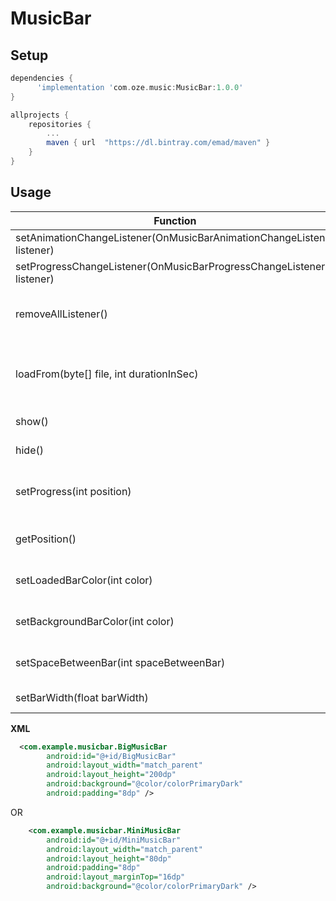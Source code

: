 # MusicBar


## Setup

```groovy
dependencies {
      'implementation 'com.oze.music:MusicBar:1.0.0'
}
```
```groovy
allprojects {
    repositories {
        ... 
        maven { url  "https://dl.bintray.com/emad/maven" }
    }
}
```
## Usage

Function | Description
------------ | -------------
setAnimationChangeListener(OnMusicBarAnimationChangeListener listener) | animation listener
setProgressChangeListener(OnMusicBarProgressChangeListener listener) | progress listener
removeAllListener() | remove Progress and Animation listener
loadFrom(byte[] file, int durationInSec) | load from music file as byte[] with duration in sec
show() | start show animation
hide() | start hide animation
setProgress(int position) | move to specified position (in milisecand) 
getPosition() | return current progress position
setLoadedBarColor(int color) | change progressed bar color
setBackgroundBarColor(int color) | change unprogressed bar color
setSpaceBetweenBar(int spaceBetweenBar) | change distance between bars
setBarWidth(float barWidth) | change bar width


**XML** 
```XML
  <com.example.musicbar.BigMusicBar
        android:id="@+id/BigMusicBar"
        android:layout_width="match_parent"
        android:layout_height="200dp"
        android:background="@color/colorPrimaryDark"
        android:padding="8dp" />
```
OR
```XML
    <com.example.musicbar.MiniMusicBar
        android:id="@+id/MiniMusicBar"
        android:layout_width="match_parent"
        android:layout_height="80dp"
        android:padding="8dp"
        android:layout_marginTop="16dp"
        android:background="@color/colorPrimaryDark" />
```
